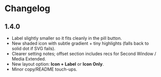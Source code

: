 # Changelog

## 1.4.0
- Label slightly smaller so it fits cleanly in the pill button.
- New shaded icon with subtle gradient + tiny highlights (falls back to solid dot if SVG fails).
- Clearer setting notes; offset section includes recs for Second Window / Media Extended.
- New layout option: **Icon + Label** or **Icon Only**.
- Minor copy/README touch-ups.
